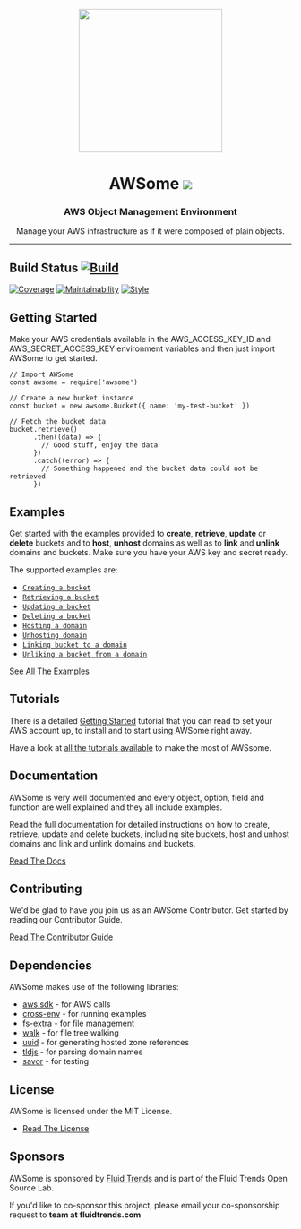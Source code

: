 <p align="center">
<img src="https://raw.githubusercontent.com/fluidtrends/awsome/master/logo.png" width="256px">
</p>

<h1 align="center"> AWSome
<img src="https://img.shields.io/npm/v/awsome.svg"/>
</h1>

<h3 align="center"> AWS Object Management Environment </h3>
<p align="center"> Manage your AWS infrastructure as if it were composed of plain objects.
</p>
<hr/>

## Build Status [![Build](https://circleci.com/gh/fluidtrends/awsome.svg?style=svg)](https://circleci.com/gh/fluidtrends/awsome)

[![Coverage](https://api.codeclimate.com/v1/badges/bcf4dae241b12298574c/test_coverage)](https://codeclimate.com/github/fluidtrends/awsome/test_coverage)
[![Maintainability](https://api.codeclimate.com/v1/badges/bcf4dae241b12298574c/maintainability)](https://codeclimate.com/github/fluidtrends/awsome/maintainability)
[![Style](https://img.shields.io/badge/code%20style-standard-brightgreen.svg)](http://standardjs.com)

## Getting Started

Make your AWS credentials available in the AWS_ACCESS_KEY_ID and AWS_SECRET_ACCESS_KEY environment variables and then just import AWSome to get started.

```
// Import AWSome
const awsome = require('awsome')

// Create a new bucket instance
const bucket = new awsome.Bucket({ name: 'my-test-bucket' })

// Fetch the bucket data
bucket.retrieve()
      .then((data) => {
        // Good stuff, enjoy the data
      })
      .catch((error) => {
        // Something happened and the bucket data could not be retrieved
      })
```

## Examples

Get started with the examples provided to **create**, **retrieve**, **update** or **delete** buckets and to **host**, **unhost** domains as well as to **link** and **unlink** domains and buckets. Make sure you have your AWS key and secret ready.

The supported examples are:

* [```Creating a bucket```](https://github.com/fluidtrends/awsome/blob/master/examples/create-bucket.js)
* [```Retrieving a bucket```](https://github.com/fluidtrends/awsome/blob/master/examples/retrieve-bucket.js)
* [```Updating a bucket```](https://github.com/fluidtrends/awsome/blob/master/examples/update-bucket.js)
* [```Deleting a bucket```](https://github.com/fluidtrends/awsome/blob/master/examples/delete-bucket.js)
* [```Hosting a domain```](https://github.com/fluidtrends/awsome/blob/master/examples/host-domain.js)
* [```Unhosting domain```](https://github.com/fluidtrends/awsome/blob/master/examples/unhost-domain.js)
* [```Linking bucket to a domain```](https://github.com/fluidtrends/awsome/blob/master/examples/link-bucket.js)
* [```Unliking a bucket from a domain```](https://github.com/fluidtrends/awsome/blob/master/examples/unlink-bucket.js)

[See All The Examples](/examples)

## Tutorials

There is a detailed [Getting Started](tutorials/start) tutorial that you can read to set your AWS account up, to install and to start using AWSome right away.

Have a look at [all the tutorials available](tutorials) to make the most of AWSsome.

## Documentation

AWSome is very well documented and every object, option, field and function are well explained and they all include examples.

Read the full documentation for detailed instructions on how to create, retrieve, update and delete buckets, including site buckets, host and unhost domains and link and unlink domains and buckets.

[Read The Docs](/docs)

## Contributing

We'd be glad to have you join us as an AWSome Contributor. Get started by reading our Contributor Guide.

[Read The Contributor Guide](/contrib)

## Dependencies

AWSome makes use of the following libraries:

* [aws sdk](https://github.com/aws/aws-sdk-js) - for AWS calls
* [cross-env](https://github.com/kentcdodds/cross-env) - for running examples
* [fs-extra](https://github.com/jprichardson/node-fs-extra) - for file management
* [walk](https://github.com/Daplie/node-walk) - for file tree walking
* [uuid](https://github.com/kelektiv/node-uuid) - for generating hosted zone references
* [tldjs](https://github.com/oncletom/tld.js) - for parsing domain names
* [savor](https://github.com/fluidtrends/savor) - for testing

## License

AWSome is licensed under the MIT License.

* [Read The License](LICENSE)

## Sponsors

AWSome is sponsored by [Fluid Trends](http://fluidtrends.com) and is part of the Fluid Trends Open Source Lab.

If you'd like to co-sponsor this project, please email your co-sponsorship request to **team at fluidtrends.com**
